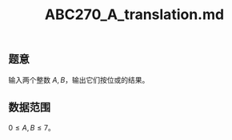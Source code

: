﻿---
title: "ABC270_A_translation.md"
tags: []
author: ""
created: ""
---

## 题意  

输入两个整数 $A,B$，输出它们按位或的结果。

## 数据范围

$0\le A,B\le 7$。


